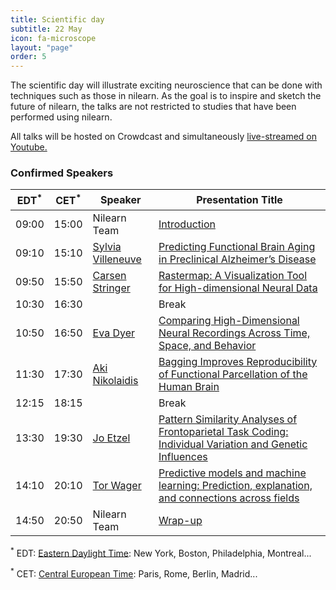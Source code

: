 ```yaml
---
title: Scientific day
subtitle: 22 May
icon: fa-microscope
layout: "page"
order: 5
---
```


The scientific day will illustrate exciting neuroscience that can be done
with techniques such as those in nilearn. As the goal is to inspire and
sketch the future of nilearn, the talks are not restricted to studies
that have been performed using nilearn.

All talks will be hosted on Crowdcast and simultaneously [live-streamed on Youtube.](https://www.youtube.com/channel/UCU6BMAi2zOhNFnDkbdevmPw/live)

### Confirmed Speakers

EDT<sup>&#42;</sup> | CET<sup>&#42;</sup> | Speaker | Presentation Title
----|-----|---------|-------------------
09:00 | 15:00 | Nilearn Team | [Introduction](https://www.crowdcast.io/e/scientific-day)
09:10 | 15:10 | [Sylvia Villeneuve](http://www.villeneuvelab.com/en/home/) | [Predicting Functional Brain Aging in Preclinical Alzheimer’s Disease](https://www.crowdcast.io/e/predicting-functional)
09:50 | 15:50 |  [Carsen Stringer](http://www.gatsby.ucl.ac.uk/~cstringer/) | [Rastermap: A Visualization Tool for High-dimensional Neural Data](https://www.crowdcast.io/e/rastermap-a)
10:30 | 16:30 |  | Break
10:50 | 16:50 |  [Eva Dyer](https://dyerlab.gatech.edu/people/pi-profile/) | [Comparing High-Dimensional Neural Recordings Across Time, Space, and Behavior](https://www.crowdcast.io/e/comparing-high)
11:30 | 17:30 |  [Aki Nikolaidis](https://childmind.org/bio/aki-nikolaidis-phd/)| [Bagging Improves Reproducibility of Functional Parcellation of the Human Brain](https://www.crowdcast.io/e/bagging-improves)
12:15 | 18:15 |  | Break
13:30 | 19:30 |  [Jo Etzel](https://sites.wustl.edu/ccplab/people/jo-etzel/) | [Pattern Similarity Analyses of Frontoparietal Task Coding: Individual Variation and Genetic Influences](https://www.crowdcast.io/e/pattern-similarity)
14:10 | 20:10 |  [Tor Wager](https://pbs.dartmouth.edu/people/tor-wager) | [Predictive models and machine learning: Prediction, explanation, and connections across fields](https://www.crowdcast.io/e/predictive-models-and)
14:50 | 20:50 | Nilearn Team | [Wrap-up](https://www.crowdcast.io/e/wrap-up)

<sup>&#42;</sup> EDT: [Eastern Daylight Time](https://time.is/EDT): New
York, Boston, Philadelphia, Montreal...

<sup>&#42;</sup> CET: [Central European Time](https://time.is/CET): Paris, Rome, Berlin,
Madrid...
